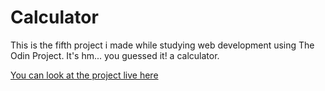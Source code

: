 # Calculator

This is the fifth project i made while studying web development using The Odin Project.
It's hm... you guessed it! a calculator.

[You can look at the project live here](https://shayskitel.github.io/calculator/)
